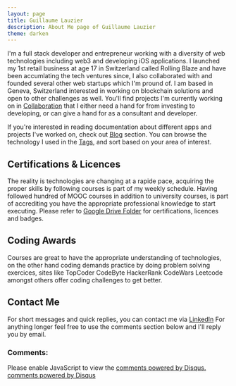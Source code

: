 ```yaml
---
layout: page
title: Guillaume Lauzier
description: About Me page of Guillaume Lauzier
theme: darken
---
```


I'm a full stack developer and entrepreneur working with a diversity of web technologies including web3 and developing iOS applications. I launched my 1st retail business at age 17 in Switzerland called Rolling Blaze and have been accumlating the tech ventures since, I also collaborated with and founded several other web startups which I'm pround of. I am based in Geneva, Switzerland interested in working on blockchain solutions and open to other challenges as well. You'll find projects I'm currently working on in [Collaboration](https://guillaumelauzier.com/collaboration) that I either need a hand for from investing to developing, or can give a hand for as a consultant and developer.

If you're interested in reading documentation about different apps and projects I've worked on, check out [Blog](https://guillaumelauzier.com/blog) section. You can browse the technology I used in the [Tags](https://guillaumelauzier.com/tags), and sort based on your area of interest.


## Certifications & Licences

The reality is technologies are changing at a rapide pace, acquiring the proper skills by following courses is part of my weekly schedule. Having followed hundred of MOOC courses in addition to university courses, is part of accrediting you have the appropriate professional knowledge to start executing. Please refer to <a href="https://drive.google.com/drive/folders/16wFJobrMlWcASuzTC4sHIJJKZxnhS6wU?usp=sharing" target="_blank">Google Drive Folder</a> for certifications, licences and badges.

## Coding Awards

Courses are great to have the appropriate understanding of technologies, on the other hand coding demands practice by doing problem solving exercices, sites like TopCoder CodeByte HackerRank CodeWars Leetcode amongst others offer coding challenges to get better.

## Contact Me

For short messages and quick replies, you can contact me via [LinkedIn](https://www.linkedin.com/in/guillaumelauzier/) For anything longer feel free to use the comments section below and I'll reply you by email.

### Comments:

<div id="disqus_thread"></div>
<script type="text/javascript">
  /* * * CONFIGURATION VARIABLES: EDIT BEFORE PASTING INTO YOUR WEBPAGE * * */
  var disqus_shortname = '{{site.disqushandler}}';

  /* * * DON'T EDIT BELOW THIS LINE * * */
  (function() {
      var dsq = document.createElement('script'); dsq.type = 'text/javascript'; dsq.async = true;
      dsq.src = '//' + disqus_shortname + '.disqus.com/embed.js';
      (document.getElementsByTagName('head')[0] || document.getElementsByTagName('body')[0]).appendChild(dsq);
  })();
</script>
<noscript>Please enable JavaScript to view the <a href="http://disqus.com/?ref_noscript">comments powered by Disqus.</a></noscript>
<a href="http://disqus.com" class="dsq-brlink">comments powered by <span class="logo-disqus">Disqus</span></a>

<script src="https://txtpen.com/embed.js?site={{site.txtpenhandler}}" />
